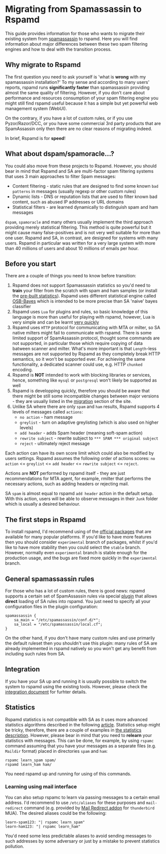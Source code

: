 # Migrating from Spamassassin to Rspamd

This guide provides information for those who wants to migrate their existing system from [spamassassin](https://spamassassin.apache.org) to rspamd. Here you will find information about major differences between these two spam filtering engines and how to deal with the transition process.

## Why migrate to Rspamd

The first question you need to ask yourself is 'what is **wrong** with my spamassassin installation?' To my sense and according to many users' reports, rspamd runs **significantly faster** than spamassassin providing almost the same quality of filtering. However, if you don't care about performance and resources consumption of your spam filtering engine you might still find rspamd useful because it has a simple but yet powerful web management system (WebUI).

On the contrary, if you have a lot of custom rules, or if you use Pyzor/Razor/DCC, or you have some commercial 3rd party products that are SpamAssassin only then there are no clear reasons of migrating indeed.

In brief, Rspamd is for **speed**!

## What about dspam/spamoracle...?

You could also move from these projects to Rspamd. However, you should bear in mind that Rspamd and SA are multi-factor spam filtering systems that uses 3 main approaches to filter Spam messages:

* Content filtering - static rules that are designed to find some known `bad patterns` in messages (usually regexp or other custom rules)
* Dynamic lists - DNS or reputation lists that are used to filter known bad content, such as abused IP addresses or URL domains
* Statistical filters - are learned dynamically to distinguish spam and ham messages

`dspam`, `spamoracle` and many others usually implement the third approach providing merely statistical filtering. This method is quite powerful but it might cause many false-positives and is not very well suitable for more than one user. Rspamd and SA, in contrast, are designed for systems with many users. Rspamd in particular was written for a very large system with more than 40 millions of users and about 10 millions of emails per hour.

## Before you start

There are a couple of things you need to know before transition:

1. Rspamd does not support Spamassassin statistics so you'd need to **train** your filter from the scratch with spam and ham samples (or install the [pre-built statistics](https://rspamd.com/rspamd_statistics/)). Rspamd uses different statistical engine called [OSB-Bayes](http://osbf-lua.luaforge.net/papers/trec2006_osbf_lua.pdf) which is intended to be more precise than SA 'naive' bayes classifier
2. Rspamd uses `Lua` for plugins and rules, so basic knowledge of this language is more than useful for playing with rspamd, however, Lua is very simple and can be learnt [very quickly](http://lua-users.org/wiki/LuaTutorial)
3. Rspamd uses `HTTP` protocol for communicating with MTA or milter, so SA native milters might fail to communicate with rspamd. There is some limited support of SpamAssassin protocol, thought some commands are not supported, in particular those which require copying of data batween scanner and milter. What's more important is that `Length`-less messages are not supported by Rspamd as they completely break HTTP semantics, so it won't be supported ever. For achieving the same functionality, a dedicated scanner could use, e.g. HTTP `chunked` encoding.
4. Rspamd is **NOT** intended to work with blocking libraries or services, hence, something like `mysql` or `postgresql` won't likely be supported as well
5. Rspamd is developping quickly, therefore you should be aware that there might be still some incompatible changes between major versions - they are usually listed in the [migration](../migration.md) section of the site.
6. Unlike SA where there are only `spam` and `ham` results, Rspamd supports 4 levels of messages called `actions`:
	+ `no action` - ham message
	+ `greylist` - turn on adaptive greylisting (which is also used on higher levels)
	+ `add header` - adds Spam header (meaning soft-spam action)
	+ `rewrite subject` - rewrite subject to `*** SPAM *** original subject`
	+ `reject` - ultimately reject message

Each action can have its own score limit which could also be modified by users settings. Rspamd assumes the following order of actions scores: `no action` <= `greylist` <= `add header` <= `rewrite subject` <= `reject`.

Actions are **NOT** performed by rspamd itself - they are just recommendations for MTA agent, for example, rmilter that performs the necessary actions, such as adding headers or rejecting mail.

SA `spam` is almost equal to rspamd `add header` action in the default setup. With this action, users will be able to observe messages in their `Junk` folder which is usually a desired behaviour.

## The first steps in Rspamd

To install rspamd, I'd recommend using of the [official packages](https://rspamd.com/downloads.html) that are available for many popular platforms. If you'd like to have more features then you should consider `experimental` branch of packages, whilst if you'd like to have more stability then you could select the `stable` branch. However, normally even `experimental` branch is stable enough for the production usage, and the bugs are fixed more quickly in the `experimental` branch.

## General spamassassin rules

For those who has a lot of custom rules, there is good news: rspamd supports a certain set of SpamAssassin rules via special [plugin](../modules/spamassassin.md) that allows **direct** loading of SA rules into rspamd. You just need to specify all your configuration files in the plugin configuration:

~~~nginx
spamassassin {
	sa_main = "/etc/spamassassin/conf.d/*";
	sa_local = "/etc/spamassassin/local.cf";
}
~~~

On the other hand, if you don't have many custom rules and use primarily the default ruleset then you shouldn't use this plugin: many rules of SA are already implemented in rspamd natively so you won't get any benefit from including such rules from SA.

## Integration

If you have your SA up and running it is usually possible to switch the system to rspamd using the existing tools.
However, please check the [integration document](https://rspamd.com/doc/integration.html) for furhter details.

## Statistics

Rspamd statistics is not compatible with SA as it uses more advanced statistics algorithms described in the following [article](http://osbf-lua.luaforge.net/papers/trec2006_osbf_lua.pdf). Statistics setup might be tricky, therefore, there are a couple of examples in [the statistics description](../configuration/statistics.md). However, please bear in mind that you need to **relearn** your statistics with messages. This can be done, for example, by using `rspamc` command assuming that you have your messages as a separate files (e.g. `Maildir` format) placed in directories `spam` and `ham`:

	rspamc learn_spam spam/
	rspamd learn_ham ham/

You need rspamd up and running for using of this commands.

### Learning using mail interface

You can also setup rspamc to learn via passing messages to a certain email address. I'd recommend to use `/etc/aliases` for these purposes and `mail-redirect` command (e.g. provided by [Mail Redirect addon](https://addons.mozilla.org/en-GB/thunderbird/addon/mailredirect/) for `thunderbird` MUA). The desired aliases could be the following:

	learn-spam123: "| rspamc learn_spam"
	learn-ham123: "| rspamc learn_ham"

You'd need some less predictable aliases to avoid sending messages to such addresses by some adversary or just by a mistake to prevent statistics pollution.